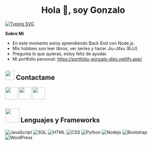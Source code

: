<h1 align="center">Hola 👋, soy Gonzalo</h1>

[![Typing SVG](https://readme-typing-svg.herokuapp.com?font=Fira+Code&pause=1000&random=false&width=435&lines=Desarrollador+Web+Front+End)](https://git.io/typing-svg)

**Sobre Mi**
- En este momento estoy aprendiendo Back End con Node.js.
- Mis hobbies son leer libros, ver series y hacer Jiu-Jitsu (BJJ).
- Pregunta lo que quieras, estoy feliz de ayudar.
- Mi portfolio personal: https://portfolio-gonzalo-diez.netlify.app/

## <img src="https://media.giphy.com/media/iY8CRBdQXODJSCERIr/giphy.gif" width="30px"> Contactame
<p align="left">
  <a href="https://www.linkedin.com/in/gdiezbuchanan/" target="blank"><img align="center" src="https://www.vectorlogo.zone/logos/linkedin/linkedin-icon.svg" height="40" width="40" /></a>
  <a href="https://www.instagram.com/gonzalodiezbuch/" targer="blank"><img align="center" src="https://www.vectorlogo.zone/logos/instagram/instagram-icon.svg" height="40" width="40" /></a>
  <a href="mailto:gonzalodiez97@gmail.com"><img align="center" src="https://www.vectorlogo.zone/logos/gmail/gmail-icon.svg" height="40" width="40" /></a>
</p>

## <img src="https://media.giphy.com/media/HwBlFQZFcAoUcPHZdX/giphy.gif" width="45px"> Lenguajes y Frameworks
<p>
  <img alt="JavaScript" src="https://img.shields.io/badge/JavaScript-F7DF1E?logo=javascript&logoColor=000&style=flat">
  <img alt="SQL" src="https://custom-icon-badges.herokuapp.com/badge/SQL-025E8C.svg?logo=database&logoColor=white">
  <img alt="HTML" src="https://img.shields.io/badge/HTML-14354C.svg?logo=html5&logoColor=black&color=orange">
  <img alt="CSS" src="https://img.shields.io/badge/CSS3-1572B6?logo=css3&logoColor=fff&style=flat">
  <img alt="Python" src="https://img.shields.io/badge/Python-14354C.svg?logo=python&logoColor=blue&color=yellow">
  <img alt="Nodejs" src="https://img.shields.io/badge/Nodejs-14354C.svg?logo=node.js&logoColor=black&color=darkgreen">
  <img alt="Bootstrap" src="https://img.shields.io/badge/Bootstrap-14354C.svg?logo=bootstrap&logoColor=white&color=mediumpurple">
  <img alt="WordPress" src="https://img.shields.io/badge/WordPress-21759B?logo=wordpress&logoColor=fff&style=flat">
</p>
